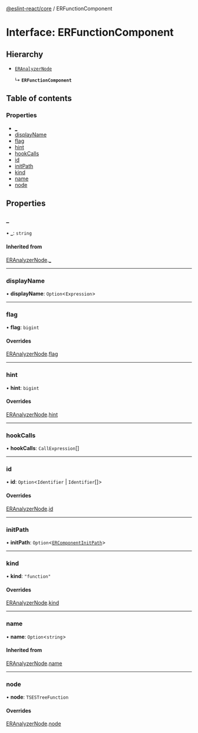 [@eslint-react/core](../README.md) / ERFunctionComponent

# Interface: ERFunctionComponent

## Hierarchy

- [`ERAnalyzerNode`](ERAnalyzerNode.md)

  ↳ **`ERFunctionComponent`**

## Table of contents

### Properties

- [\_](ERFunctionComponent.md#_)
- [displayName](ERFunctionComponent.md#displayname)
- [flag](ERFunctionComponent.md#flag)
- [hint](ERFunctionComponent.md#hint)
- [hookCalls](ERFunctionComponent.md#hookcalls)
- [id](ERFunctionComponent.md#id)
- [initPath](ERFunctionComponent.md#initpath)
- [kind](ERFunctionComponent.md#kind)
- [name](ERFunctionComponent.md#name)
- [node](ERFunctionComponent.md#node)

## Properties

### \_

• **\_**: `string`

#### Inherited from

[ERAnalyzerNode](ERAnalyzerNode.md).[_](ERAnalyzerNode.md#_)

___

### displayName

• **displayName**: `Option`\<`Expression`\>

___

### flag

• **flag**: `bigint`

#### Overrides

[ERAnalyzerNode](ERAnalyzerNode.md).[flag](ERAnalyzerNode.md#flag)

___

### hint

• **hint**: `bigint`

#### Overrides

[ERAnalyzerNode](ERAnalyzerNode.md).[hint](ERAnalyzerNode.md#hint)

___

### hookCalls

• **hookCalls**: `CallExpression`[]

___

### id

• **id**: `Option`\<`Identifier` \| `Identifier`[]\>

#### Overrides

[ERAnalyzerNode](ERAnalyzerNode.md).[id](ERAnalyzerNode.md#id)

___

### initPath

• **initPath**: `Option`\<[`ERComponentInitPath`](../README.md#ercomponentinitpath)\>

___

### kind

• **kind**: ``"function"``

#### Overrides

[ERAnalyzerNode](ERAnalyzerNode.md).[kind](ERAnalyzerNode.md#kind)

___

### name

• **name**: `Option`\<`string`\>

#### Inherited from

[ERAnalyzerNode](ERAnalyzerNode.md).[name](ERAnalyzerNode.md#name)

___

### node

• **node**: `TSESTreeFunction`

#### Overrides

[ERAnalyzerNode](ERAnalyzerNode.md).[node](ERAnalyzerNode.md#node)
